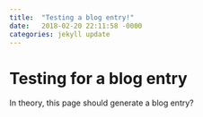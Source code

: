 ```yaml
---
title:  "Testing a blog entry!"
date:   2018-02-20 22:11:58 -0000
categories: jekyll update
---
```


# Testing for a blog entry

In theory, this page should generate a blog entry?

